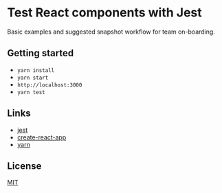 # Test React components with Jest

Basic examples and suggested snapshot workflow for team on-boarding.

## Getting started

  * `yarn install`
  * `yarn start`
  * `http://localhost:3000`
  * `yarn test`

## Links

  * [jest](https://facebook.github.io/jest/)
  * [create-react-app](https://github.com/facebookincubator/create-react-app)
  * [yarn](https://yarnpkg.com/)

## License

[MIT](https://github.com/mutablestate/gogojest/blob/master/LICENSE.md)
